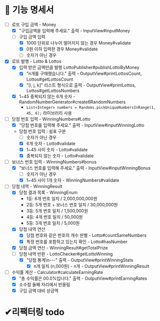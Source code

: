 # 🚀 기능 명세서

- [ ] 로또 구입 금액 - Money
  - [x] "구입금액을 입력해 주세요." 출력 - InputView#inputMoney
  - [ ] 구입 금액 입력
    - [x] 1000 단위로 나누어 떨어지지 않는 경우 Money#validate
    - [x] 0원 이하 입력한 경우 Money#validate
    - [ ] 숫자가 아닌 경우
- [x] 로또 발행 - Lotto & Lottos
  - [x] 입력 받은 금액만큼 발행 LottoPublisher#publishLottoByMoney
    - [x] "n개를 구매했습니다." 출력 - OutputView#printLottosCount, Lottos#getLottosCount
    - [x] "[i, j, k]" 리스트 형식으로 출력 - OutputView#printLottos, Lottos#getLottosNumbers
  - [x] 1~45 중복되지 않는 6개 숫자 - RandomNumberGenerator#create6RandomNumbers
      - `List<Integer> numbers = Randoms.pickUniqueNumbersInRange(1, 45, 6);` 라이브러리 사용
- [ ] 당첨 번호 입력 - WinningNumbers#Lotto
  - [x] "당첨 번호를 입력해 주세요." 출력 - InputView#inputWinningLotto
  - 당첨 번호 입력 : 쉼표 구분
    - [ ] 숫자가 아닌 경우
    - [x] 6개 숫자 - Lotto#validate
    - [x] 1~45 사이 숫자 - Lotto#validate
    - [x] 중복되지 않는 숫자 - Lotto#validate
- [ ] 보너스 번호 입력 - WinningNumbers#bonus
  - [x] "보너스 번호를 입력해 주세요." 출력 - InputView#inputWinningBonus
    - [ ] 숫자가 아닌 경우
    - [x] 1~45 사이 1개 숫자 - WinningNumbers#validate
- [ ] 당첨 내역 - WinningResult
  - [x] 당첨 결과 목록 - WinningEnum
    - 1등: 6개 번호 일치 / 2,000,000,000원
    - 2등: 5개 번호 + 보너스 번호 일치 / 30,000,000원
    - 3등: 5개 번호 일치 / 1,500,000원
    - 4등: 4개 번호 일치 / 50,000원
    - 5등: 3개 번호 일치 / 5,000원
  - [x] 당첨 내역 연산
    - [x] 당첨 번호와 같은 번호의 개수 판별 - Lotto#countSameNumbers
    - [x] 특정 번호를 포함하고 있는지 확인 - Lotto#hasNumber
  - [x] 당첨 금액 연산 - WinningResult#getTotalPrize
  - [ ] 당첨 내역 반환 - LottoChecker#getLottoWinning
      - [x] "당첨 통계\n---" 출력 - OutputView#printWinningStats
        - [x] n개 일치 (n,000원) - n개 - OutputView#printWinningResult
- [ ] 수익률 계산 - Calculator#calculateEarningRate
  - [x] "총 수익률은 00.0%입니다." 출력 - OutputView#printEarningRates
  - [x] 소수점 둘째 자리에서 반올림
  - [x] 구입 금액 대비 상금액

# ✔리팩터링 todo